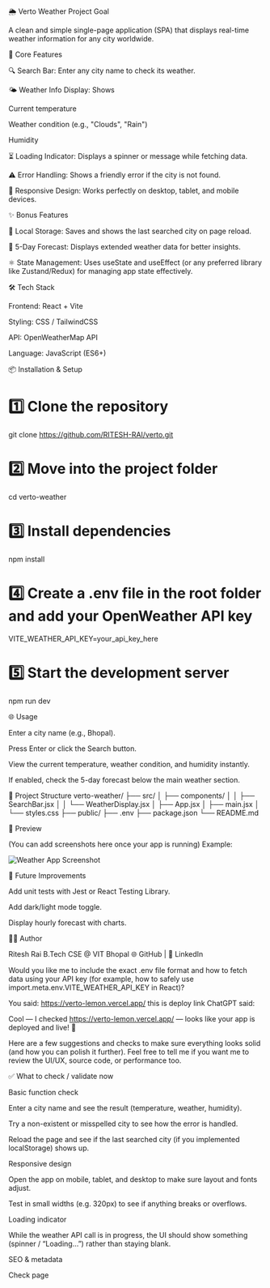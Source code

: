 🌦️ Verto Weather
Project Goal

A clean and simple single-page application (SPA) that displays real-time weather information for any city worldwide.

🧩 Core Features

🔍 Search Bar: Enter any city name to check its weather.

🌤️ Weather Info Display: Shows

Current temperature

Weather condition (e.g., "Clouds", "Rain")

Humidity

⏳ Loading Indicator: Displays a spinner or message while fetching data.

⚠️ Error Handling: Shows a friendly error if the city is not found.

📱 Responsive Design: Works perfectly on desktop, tablet, and mobile devices.

✨ Bonus Features

💾 Local Storage: Saves and shows the last searched city on page reload.

📅 5-Day Forecast: Displays extended weather data for better insights.

⚛️ State Management: Uses useState and useEffect (or any preferred library like Zustand/Redux) for managing app state effectively.

🛠️ Tech Stack

Frontend: React + Vite

Styling: CSS / TailwindCSS

API: OpenWeatherMap API

Language: JavaScript (ES6+)

📦 Installation & Setup
# 1️⃣ Clone the repository
git clone https://github.com/RITESH-RAI/verto.git

# 2️⃣ Move into the project folder
cd verto-weather

# 3️⃣ Install dependencies
npm install

# 4️⃣ Create a .env file in the root folder and add your OpenWeather API key
VITE_WEATHER_API_KEY=your_api_key_here

# 5️⃣ Start the development server
npm run dev

🌐 Usage

Enter a city name (e.g., Bhopal).

Press Enter or click the Search button.

View the current temperature, weather condition, and humidity instantly.

If enabled, check the 5-day forecast below the main weather section.

🧠 Project Structure
verto-weather/
├── src/
│   ├── components/
│   │   ├── SearchBar.jsx
│   │   └── WeatherDisplay.jsx
│   ├── App.jsx
│   ├── main.jsx
│   └── styles.css
├── public/
├── .env
├── package.json
└── README.md

📸 Preview

(You can add screenshots here once your app is running)
Example:

![Weather App Screenshot](./preview.png)

🚀 Future Improvements

Add unit tests with Jest or React Testing Library.

Add dark/light mode toggle.

Display hourly forecast with charts.

👨‍💻 Author

Ritesh Rai
B.Tech CSE @ VIT Bhopal
🌐 GitHub
 | 💼 LinkedIn

Would you like me to include the exact .env file format and how to fetch data using your API key (for example, how to safely use import.meta.env.VITE_WEATHER_API_KEY in React)?

You said:
https://verto-lemon.vercel.app/  this is deploy link 
ChatGPT said:

Cool — I checked https://verto-lemon.vercel.app/
 — looks like your app is deployed and live! 🎉

Here are a few suggestions and checks to make sure everything looks solid (and how you can polish it further). Feel free to tell me if you want me to review the UI/UX, source code, or performance too.

✅ What to check / validate now

Basic function check

Enter a city name and see the result (temperature, weather, humidity).

Try a non-existent or misspelled city to see how the error is handled.

Reload the page and see if the last searched city (if you implemented localStorage) shows up.

Responsive design

Open the app on mobile, tablet, and desktop to make sure layout and fonts adjust.

Test in small widths (e.g. 320px) to see if anything breaks or overflows.

Loading indicator

While the weather API call is in progress, the UI should show something (spinner / “Loading…”) rather than staying blank.

SEO & metadata

Check page <title>, <meta description>, favicon etc.

This helps when someone shares the link or searches it.

Error & fallback states

If API fails (e.g. rate limit, network issue), what does the UI show?

Make sure the user gets a friendly message, not a blank or broken screen.

Performance & bundle size

Check Lighthouse (in Chrome DevTools) for performance, accessibility, best practices.

See if there are any large unused dependencies.

Security / API key safety

Make sure your API key isn’t exposed in the client code (if it’s a public key, it’s okay, but avoid embedding secret keys).

Use environment variables (e.g. import.meta.env.VITE_WEATHER_API_KEY) and don’t commit .env to Git.

Readme & documentation

On the repo, ensure README.md includes the deploy link (your Vercel link).

Add screenshots (or GIFs) so people viewing the repo see the UI.

Document how to set up .env, run locally, build & deploy.

If you like, I can audit your app live (look at source, performance, UI) and give you graded feedback + suggestions to improve. Want me to do that?

You said:
no now give me reademe file 
ChatGPT said:

Perfect 👍 Ritesh!
Here’s your complete professional README.md file — customized for your deployed project Verto Weather
.
You can directly copy-paste this into your repository.

# 🌦️ Verto Weather

### **Live Demo**
🔗 [https://verto-lemon.vercel.app/](https://verto-lemon.vercel.app/)

---

## 🧭 **Project Goal**

A clean and simple **single-page weather application** that allows users to search for any city and view its current weather details in real time.

---

## ⚙️ **Core Features**

- 🔍 **Search Bar:** Enter a city name to get real-time weather information.
- 🌤️ **Weather Display:** Shows:
  - Temperature (in °C)
  - Weather condition (e.g., Clouds, Rain)
  - Humidity (%)
- ⏳ **Loading Indicator:** Displays a spinner while fetching data.
- ⚠️ **Error Handling:** Friendly error message if the city is not found.
- 📱 **Responsive Design:** Works seamlessly on desktop and mobile devices.

---

## ✨ **Bonus Features**

- 💾 **Local Storage Support:** Saves and displays the last searched city on reload.
- 📅 **5-Day Forecast View:** Displays extended weather data for the next 5 days.
- ⚛️ **State Management:** Uses React Hooks (`useState`, `useEffect`) for smooth component state updates.

---

## 🧰 **Tech Stack**

| Category | Technology |
|-----------|-------------|
| Frontend | React + Vite |
| Styling | CSS / TailwindCSS |
| API | [OpenWeatherMap API](https://openweathermap.org/api) |
| Language | JavaScript (ES6+) |
| Deployment | Vercel |

---

## 🛠️ **Installation & Setup**

### 1️⃣ Clone the repository
```bash
git clone https://github.com/RITESH-RAI/verto.git

2️⃣ Move into the project folder
cd verto-weather

3️⃣ Install dependencies
npm install

4️⃣ Create a .env file in the root directory and add:
VITE_WEATHER_API_KEY=your_api_key_here

5️⃣ Run the development server
npm run dev

6️⃣ Open in browser

Visit http://localhost:5173

🧠 Project Structure
verto-weather/
├── src/
│   ├── components/
│   │   ├── SearchBar.jsx
│   │   └── WeatherDisplay.jsx
│   ├── App.jsx
│   ├── main.jsx
│   └── styles.css
├── public/
├── .env
├── package.json
└── README.md

🖼️ Preview

Add screenshots or a GIF of your app here:

![Verto Weather Screenshot](./preview.png)

🚀 Future Improvements

🌗 Add dark/light mode toggle

🌍 Add location-based weather using geolocation

📊 Add temperature graphs using Chart.js or Recharts

🧪 Add unit tests using Jest / React Testing Library

👨‍💻 Author

Ritesh Rai
B.Tech CSE 

📬 Contact:

GitHub: @RITESH-RAI

email :rai.ritesh1979@gmail.com

Deployed App: Verto Weather

